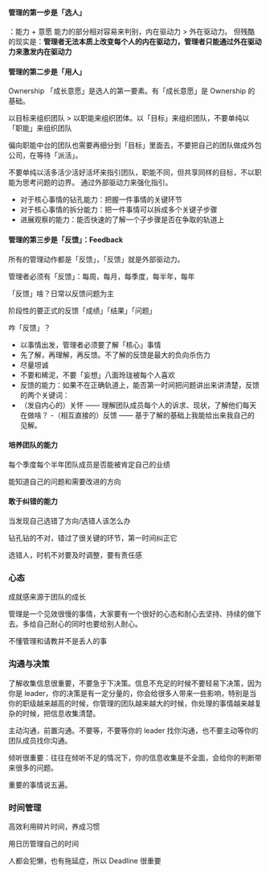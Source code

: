 #### 管理的第一步是「选人」

：能力 + 意愿
能力的部分相对容易来判别，内在驱动力 > 外在驱动力。
但残酷的现实是：**管理者无法本质上改变每个人的内在驱动力，管理者只能通过外在驱动力来激发内在驱动力**

#### 管理的第二步是「用人」

Ownership
「成长意愿」是选人的第一要素。有「成长意愿」是 Ownership 的基础。

以目标来组织团队 > 以职能来组织团体。以「目标」来组织团队，不要单纯以「职能」来组织团队

偏向职能中台的团队也需要再细分到「目标」里面去，不要把自己的团队做成外包公司，在等待「派活」。

不要单纯以活多活少活好活坏来指引团队，职能不同，但共享同样的目标，不以职能为思考问题的边界。
通过外部驱动力来强化指引。

- 对于核心事情的钻孔能力：把握一件事情的关键环节
- 对于核心事情的拆分能力：把一件事情可以拆成多个关键子步骤
- 进展观察的能力：能否快速的了解一个子步骤是否在争取的轨道上

#### 管理的第三步是「反馈」：Feedback

所有的管理动作都是「反馈」，「反馈」就是外部驱动力。

管理者必须有「反馈」：每周，每月，每季度，每半年，每年

「反馈」啥？日常以反馈问题为主

阶段性的要正式的反馈「成绩」「结果」「问题」

咋「反馈」？

- 以事情出发，管理者必须要了解「核心」事情
- 先了解，再理解，再反馈。不了解的反馈是最大的负向杀伤力
- 尽量坦诚
- 不要和稀泥，不要「妄想」八面玲珑被每个人喜欢
- 反馈的能力：如果不在正确轨道上，能否第一时间把问题讲出来讲清楚，反馈的两个关键词：
- （发自内心的）关怀 —— 理解团队成员每个人的诉求、现状，了解他们每天在做啥？ -（相互直接的）反馈 —— 基于了解的基础上我能给出来我自己的见解。

#### 培养团队的能力

每个季度每个半年团队成员是否能被肯定自己的业绩

能知道自己的问题和需要改进的方向

#### 敢于纠错的能力

当发现自己选错了方向/选错人该怎么办

钻孔钻的不对，错过了很关键的环节，第一时间纠正它

选错人，时机不对要及时调整，要有责任感

### 心态

成就感来源于团队的成长

管理是一个见效很慢的事情，大家要有一个很好的心态和耐心去坚持、持续的做下去。多给自己耐心的同时也要给别人耐心。

不懂管理和请教并不是丢人的事

### 沟通与决策

了解收集信息很重要，不要急于下决策。信息不充足的时候不要轻易下决策，因为你是 leader，你的决策是有一定分量的，你会给很多人带来一些影响，特别是当你的职级越来越高的时候，你管理的团队越来越大的时候，你处理的事情越来越复杂的时候，把信息收集清楚。

主动沟通，前置沟通。不要等，不要等你的 leader 找你沟通，也不要主动等你的团队成员找你沟通。

倾听很重要：往往在倾听不足的情况下，你的信息收集是不全面，会给你的判断带来很多的问题。

重要的事情说五遍。

### 时间管理

高效利用碎片时间，养成习惯

用日历管理自己的时间

人都会犯懒，也有拖延症，所以 Deadline 很重要
